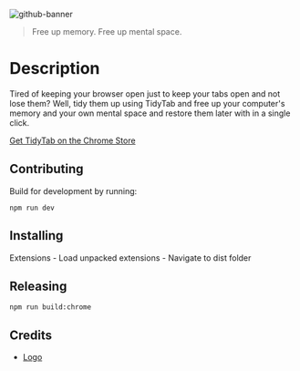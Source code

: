 ![github-banner](https://cloud.githubusercontent.com/assets/659829/24588055/e2d2c456-1775-11e7-9f0e-f3e7386e6cac.png)

> Free up memory. Free up mental space.

# Description

Tired of keeping your browser open just to keep your tabs open and not lose them? Well, tidy them up using TidyTab and free up your computer's memory and your own mental space and restore them later with in a single click.

[Get TidyTab on the Chrome Store](https://chrome.google.com/webstore/detail/tidytab/lkglfdjcamhjoggmabobhggmpfjhccff/related?authuser=1)

## Contributing

Build for development by running:

```
npm run dev
```


## Installing

Extensions - Load unpacked extensions - Navigate to dist folder

## Releasing

```
npm run build:chrome
```

## Credits

- [Logo](https://thenounproject.com/search/?q=broom&i=568623)
